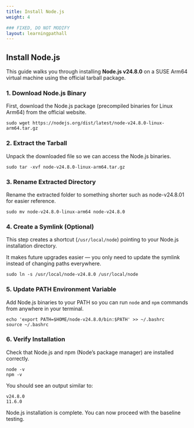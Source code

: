 ```yaml
---
title: Install Node.js
weight: 4

### FIXED, DO NOT MODIFY
layout: learningpathall
---
```


## Install Node.js 
This guide walks you through installing **Node.js v24.8.0** on a SUSE Arm64 virtual machine using the official tarball package. 

### 1. Download Node.js Binary
First, download the Node.js package (precompiled binaries for Linux Arm64) from the official website.

```console
sudo wget https://nodejs.org/dist/latest/node-v24.8.0-linux-arm64.tar.gz
```

### 2. Extract the Tarball
Unpack the downloaded file so we can access the Node.js binaries.

```console
sudo tar -xvf node-v24.8.0-linux-arm64.tar.gz
```

### 3. Rename Extracted Directory
Rename the extracted folder to something shorter such as node-v24.8.01 for easier reference.

```console
sudo mv node-v24.8.0-linux-arm64 node-v24.8.0
```

### 4. Create a Symlink (Optional)
This step creates a shortcut (`/usr/local/node`) pointing to your Node.js installation directory.

It makes future upgrades easier — you only need to update the symlink instead of changing paths everywhere.

```console
sudo ln -s /usr/local/node-v24.8.0 /usr/local/node
```

### 5. Update PATH Environment Variable

Add Node.js binaries to your PATH so you can run `node` and `npm` commands from anywhere in your terminal.

```console
echo 'export PATH=$HOME/node-v24.8.0/bin:$PATH' >> ~/.bashrc
source ~/.bashrc
```

### 6. Verify Installation
Check that Node.js and npm (Node’s package manager) are installed correctly.

```console
node -v
npm -v
```
You should see an output similar to:
```output
v24.8.0
11.6.0
```

Node.js installation is complete. You can now proceed with the baseline testing.
